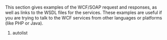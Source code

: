 This section gives examples of the WCF/SOAP request and responses, as well as links to the WSDL files for the services. These examples are useful if you are trying to talk to the WCF services from other languages or platforms (like PHP or Java).



1. autolist

